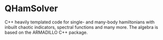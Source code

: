 # QHamSolver
C++ heavily templated code for single- and many-body hamiltonians with inbuilt chaotic indicators, spectral functions and many more. The algebra is based on the ARMADILLO C++ package.
